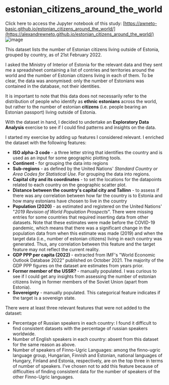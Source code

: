 # estonian_citizens_around_the_world
Click here to access the Jupyter notebook of this study: [https://awneto-basic.github.io/estonian_citizens_around_the_world/](https://alexandrewneto.github.io/estonian_citizens_around_the_world/)
![image](https://github.com/AlexandreWNeto/estonian_citizens_around_the_world/assets/29670261/a3c449ec-c740-40cd-962b-5603fc3a8e05)


<!-- wp:paragraph -->
This dataset lists the number of Estonian citizens living outside of Estonia, grouped by country, as of 21st February 2022.
<!-- /wp:paragraph -->

<!-- wp:paragraph -->
I asked the Ministry of Interior of Estonia for the relevant data and they sent me a spreadsheet containing a list of contries and territories around the world and the number of Estonian citizens living in each of them. To be clear, the data was anonymised: only the number of Estonians was contained in the database, not their identities.</p>
<!-- /wp:paragraph -->

<!-- wp:paragraph -->
<p>It is important to note that this data does not necessarily refer to the distribution of people who identify as <strong>ethnic</strong> <strong>estonians</strong> across the world, but rather to the number of estonian <strong>citizens</strong> (i.e. people bearing an Estonian passport) living outside of Estonia.</p>
<!-- /wp:paragraph -->

<!-- wp:paragraph -->
<p>With the dataset in hand, I decided to undertake an <strong>Exploratory Data Analysis</strong> exercise to see if I could find patterns and insights on the data. </p>
<!-- /wp:paragraph -->


<!-- wp:paragraph -->
<p>I started my exercise by adding up features I considered relevant. I enriched the dataset with the following features:</p>
<!-- /wp:paragraph -->

<!-- wp:list -->
<ul><li><strong>ISO alpha-3 code</strong> - a three letter string that identifies the country and is used as an input for some geographic plotting tools.</li><li><strong>Continent </strong>- for grouping the data into regions</li><li><strong>Sub-regions</strong> - as defined by the United Nations' <em>Standard Country or Area Codes for Statistical Use</em>. For grouping the data into regions.</li><li><strong>Capital city and its coordinates</strong> - to set the locations for the datapoints related to each country on the geographic scatter plot.</li><li><strong>Distance between the country's capital city and Tallinn</strong> - to assess if there was any correlation between how far the country is to Estonia and how many estonians have chosen to live in the country</li><li><strong>Population (2020)</strong> - as estimated and registered on the United Nations' "<em>2019 Revision</em><strong>&nbsp;</strong><em>of</em><strong>&nbsp;</strong><em>World Population Prospects</em>". There were missing entries for some countries that required inserting data from other datasets. Note that these estimates were made before the COVID-19 pandemic, which means that there was a significant change in the population data from when this estimate was made (2019) and when the target data (i.e., number of estonian citizens) living in each country was generated. Thus, any correlation between this feature and the target feature may not reflect the current reality.</li><li><strong>GDP PPP per capita (2022) </strong>- extracted from IMF's "World Economic Outlook Database 2022" published on October 2021. The majority of the GDP PPP figures on the dataset are estimates from years prior.</li><li><strong>Former member of the USSR? </strong>- manually populated. I was curious to see if I could get any insights from assessing the number of estonian citizens living in former members of the Soviet Union (apart from Estonia).</li><li><strong>Sovereignty</strong> - manually populated. This categorical feature indicates if the target is a sovereign state. </li></ul>
<!-- /wp:list -->

<!-- wp:paragraph -->
<p>There were at least three relevant features that were not added to the dataset:</p>
<!-- /wp:paragraph -->

<!-- wp:list -->
<ul><li>Percentage of Russian speakers in each country: I found it difficult to find consistent datasets with the percentage of russian speakers worldwide. </li><li>Number of English speakers in each country: absent from this dataset for the same reason as above.</li><li>Number of speakers of Finno-Ugric Languages: among the finno-ugric language group, Hungarian, Finnish and Estonian, national languages of Hungary, Finland and Estonia, respectively, are on the top three in terms of number of speakers.  I've chosen not to add this feature because of difficulties of finding consistent data for the number of speakers of the other Finno-Ugric languages.</li></ul>
<!-- /wp:list -->
